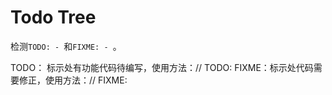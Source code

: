 <!--
 * @Author: tangdaoyong
 * @Date: 2020-11-18 22:16:37
 * @LastEditors: tangdaoyong
 * @LastEditTime: 2020-11-18 22:17:22
 * @Description: TodoTree插件使用
-->
# Todo Tree

检测`TODO: - `和`FIXME: - `。

TODO： 标示处有功能代码待编写，使用方法：// TODO:
FIXME：标示处代码需要修正，使用方法：// FIXME: